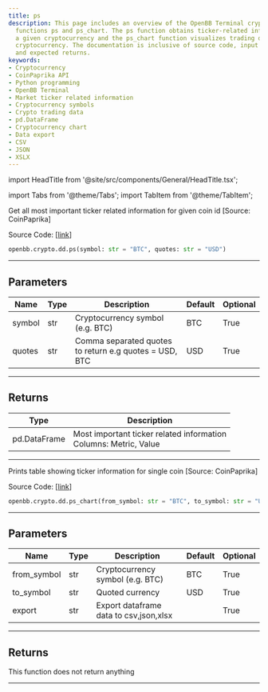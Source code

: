 ```yaml
---
title: ps
description: This page includes an overview of the OpenBB Terminal cryptocurrency
  functions ps and ps_chart. The ps function obtains ticker-related information for
  a given cryptocurrency and the ps_chart function visualizes trading data for a particular
  cryptocurrency. The documentation is inclusive of source code, input parameters,
  and expected returns.
keywords:
- Cryptocurrency
- CoinPaprika API
- Python programming
- OpenBB Terminal
- Market ticker related information
- Cryptocurrency symbols
- Crypto trading data
- pd.DataFrame
- Cryptocurrency chart
- Data export
- CSV
- JSON
- XSLX
---
```


import HeadTitle from '@site/src/components/General/HeadTitle.tsx';

<HeadTitle title="ps - Dd - Crypto - Reference | OpenBB SDK Docs" />

import Tabs from '@theme/Tabs';
import TabItem from '@theme/TabItem';

<Tabs>
<TabItem value="model" label="Model" default>

Get all most important ticker related information for given coin id [Source: CoinPaprika]

Source Code: [[link](https://github.com/OpenBB-finance/OpenBBTerminal/tree/main/openbb_terminal/cryptocurrency/due_diligence/coinpaprika_model.py#L290)]

```python
openbb.crypto.dd.ps(symbol: str = "BTC", quotes: str = "USD")
```

---

## Parameters

| Name | Type | Description | Default | Optional |
| ---- | ---- | ----------- | ------- | -------- |
| symbol | str | Cryptocurrency symbol (e.g. BTC) | BTC | True |
| quotes | str | Comma separated quotes to return e.g quotes = USD, BTC | USD | True |


---

## Returns

| Type | Description |
| ---- | ----------- |
| pd.DataFrame | Most important ticker related information<br/>Columns: Metric, Value |
---

</TabItem>
<TabItem value="view" label="Chart">

Prints table showing ticker information for single coin [Source: CoinPaprika]

Source Code: [[link](https://github.com/OpenBB-finance/OpenBBTerminal/tree/main/openbb_terminal/cryptocurrency/due_diligence/coinpaprika_view.py#L287)]

```python
openbb.crypto.dd.ps_chart(from_symbol: str = "BTC", to_symbol: str = "USD", export: str = "")
```

---

## Parameters

| Name | Type | Description | Default | Optional |
| ---- | ---- | ----------- | ------- | -------- |
| from_symbol | str | Cryptocurrency symbol (e.g. BTC) | BTC | True |
| to_symbol | str | Quoted currency | USD | True |
| export | str | Export dataframe data to csv,json,xlsx |  | True |


---

## Returns

This function does not return anything

---

</TabItem>
</Tabs>
